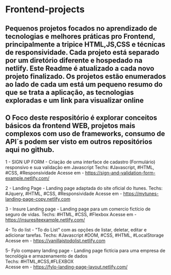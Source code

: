 # Frontend-projects
**Pequenos projetos focados no aprendizado de tecnologias e melhores práticas pro Frontend, principalmente a tripice HTML,JS,CSS e técnicas de responsividade.
Cada projeto está separado por um diretório diferente e hospedado na netlify.
Este Readme é atualizado a cada novo projeto finalizado.
Os projetos estão enumerados ao lado de cada um está um pequeno resumo do que se trata a aplicação, as tecnologias exploradas e um link para visualizar online**
----------------------------------------------------------------------------------------------------------------------------------------

O Foco deste respositório é explorar conceitos básicos da frontend WEB, projetos mais complexos com uso de frameworks, consumo de API´s podem ser visto em outros repositórios aqui no github.
----------------------------------------------------------------------------------------------------------------------------------------

1 - SIGN UP FORM - Criação de uma interface de cadastro (Formulário) responsivo e sua validação em Javascript
Techs: #Javascript, #HTML, #CSS, #Responsividade
Acesse em - https://sign-and-validation-form-example.netlify.com/


2 - Landing Page - Landing page adaptada do site oficial do Itunes.
Techs: #Jquery, #HTML, #CSS, #Responsividade
Acesse em - https://mytunes-landing-page-copy.netlify.com

3 - Insure Landing page - Landing page para um comercio fictício de seguro de vidas.
Techs: #HTML, #CSS, #Flexbox
Acesse em - https://insuresiteexample.netlify.com/

4- To do list - "To do List" com as opções de listar, deletar, editar e adicionar tarefas.
Techs: #Javascript #DOM, #CSS, #HTML, #LocalStorage
Acesse em -  https://vanillajstodolist.netlify.com

5- Fylo company landing page - Landing page fictícia para uma empresa de tecnológia e armazenamento de dados  
Techs: #HTML,#CSS,#FLEXBOX  
Acesse em - https://fylo-landing-page-layout.netlify.com/
